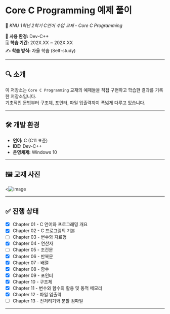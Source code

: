# Core C Programming 예제 풀이

📘 *KNU 1학년 2학기 C언어 수업 교재 - Core C Programming*

🔧 **사용 환경:** Dev-C++  
🗓️ **학습 기간:** 202X.XX ~ 202X.XX  
✍️ **학습 방식:** 자율 학습 (Self-study)


---


## 🔍 소개

이 저장소는 `Core C Programming` 교재의 예제들을 직접 구현하고 학습한 결과를 기록한 저장소입니다.  
기초적인 문법부터 구조체, 포인터, 파일 입출력까지 폭넓게 다루고 있습니다.


---


## 🛠️ 개발 환경

- **언어:** C (C11 표준)
- **IDE:** Dev-C++
- **운영체제:** Windows 10


---


## 🖼️ 교재 사진

<![image](https://github.com/user-attachments/assets/474af555-6208-48f3-b374-ef795c01da37)


---


## ✅ 진행 상태

- [x] Chapter 01 - C 언어와 프로그래밍 개요  
- [x] Chapter 02 - C 프로그램의 기본  
- [ ] Chapter 03 - 변수와 자료형  
- [x] Chapter 04 - 연산자  
- [ ] Chapter 05 - 조건문  
- [x] Chapter 06 - 반복문  
- [x] Chapter 07 - 배열  
- [x] Chapter 08 - 함수  
- [x] Chapter 09 - 포인터  
- [x] Chapter 10 - 구조체  
- [x] Chapter 11 - 변수와 함수의 활용 및 동적 메모리  
- [x] Chapter 12 - 파일 입출력  
- [ ] Chapter 13 - 전처리기와 분할 컴파일

---
